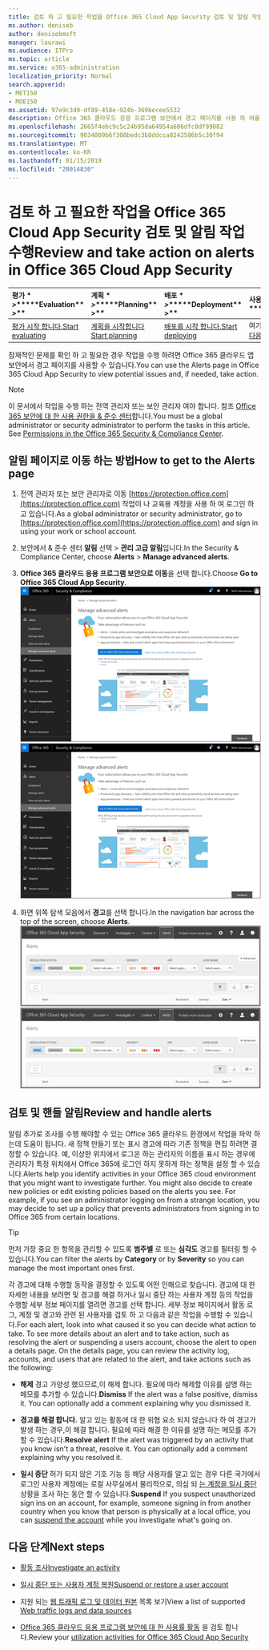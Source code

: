 ```yaml
---
title: 검토 하 고 필요한 작업을 Office 365 Cloud App Security 검토 및 알림 작업 수행
ms.author: deniseb
author: denisebmsft
manager: laurawi
ms.audience: ITPro
ms.topic: article
ms.service: o365-administration
localization_priority: Normal
search.appverid:
- MET150
- MOE150
ms.assetid: 97e9c3d9-df89-458e-924b-369becee5532
description: Office 365 클라우드 응용 프로그램 보안에서 경고 페이지를 사용 하 여를 잠재적 문제를 보고 하 여 작업도 하지 않습니다. 해제 하 고 또는 경고를 확인 하 고, 필요한 경우에 사용자 계정이 일시 중단 수 있습니다.
ms.openlocfilehash: 2665f4ebc9c5c24b95da64954a606dfc0df99082
ms.sourcegitcommit: 9034809b6f308bedc3b8ddcca8242586b5c30f94
ms.translationtype: MT
ms.contentlocale: ko-KR
ms.lasthandoff: 01/15/2019
ms.locfileid: "28014830"
---
```

# <a name="review-and-take-action-on-alerts-in-office-365-cloud-app-security"></a><span data-ttu-id="180f5-104">검토 하 고 필요한 작업을 Office 365 Cloud App Security 검토 및 알림 작업 수행</span><span class="sxs-lookup"><span data-stu-id="180f5-104">Review and take action on alerts in Office 365 Cloud App Security</span></span>
  
|<span data-ttu-id="180f5-105">평가 \* *\>*\*</span><span class="sxs-lookup"><span data-stu-id="180f5-105">\*\*\*\*Evaluation\*\* \>\*\*</span></span>|<span data-ttu-id="180f5-106">계획 \* *\>*\*</span><span class="sxs-lookup"><span data-stu-id="180f5-106">\*\*\*\*Planning\*\* \>\*\*</span></span>|<span data-ttu-id="180f5-107">배포 \* *\>*\*</span><span class="sxs-lookup"><span data-stu-id="180f5-107">\*\*\*\*Deployment\*\* \>\*\*</span></span>|<span data-ttu-id="180f5-108">사용률 \* \* \*</span><span class="sxs-lookup"><span data-stu-id="180f5-108">\*\*\*\*Utilization\*\*\*\*</span></span>|
|:-----|:-----|:-----|:-----|
|[<span data-ttu-id="180f5-109">평가 시작 합니다.</span><span class="sxs-lookup"><span data-stu-id="180f5-109">Start evaluating</span></span>](office-365-cas-overview.md) <br/> |[<span data-ttu-id="180f5-110">계획을 시작합니다</span><span class="sxs-lookup"><span data-stu-id="180f5-110">Start planning</span></span>](get-ready-for-office-365-cas.md) <br/> |[<span data-ttu-id="180f5-111">배포를 시작 합니다.</span><span class="sxs-lookup"><span data-stu-id="180f5-111">Start deploying</span></span>](turn-on-office-365-cas.md) <br/> |<span data-ttu-id="180f5-112">여기는!</span><span class="sxs-lookup"><span data-stu-id="180f5-112">You are here!</span></span>  <br/> [<span data-ttu-id="180f5-113">다음 단계</span><span class="sxs-lookup"><span data-stu-id="180f5-113">Next steps</span></span>](#next-steps) <br/> |
   
<span data-ttu-id="180f5-114">잠재적인 문제를 확인 하 고 필요한 경우 작업을 수행 하려면 Office 365 클라우드 앱 보안에서 경고 페이지를 사용할 수 있습니다.</span><span class="sxs-lookup"><span data-stu-id="180f5-114">You can use the Alerts page in Office 365 Cloud App Security to view potential issues and, if needed, take action.</span></span>
  
> [!NOTE]
> <span data-ttu-id="180f5-p102">이 문서에서 작업을 수행 하는 전역 관리자 또는 보안 관리자 여야 합니다. 참조 [Office 365 보안에 대 한 사용 권한을 &amp; 준수 센터](permissions-in-the-security-and-compliance-center.md)합니다.</span><span class="sxs-lookup"><span data-stu-id="180f5-p102">You must be a global administrator or security administrator to perform the tasks in this article. See [Permissions in the Office 365 Security &amp; Compliance Center](permissions-in-the-security-and-compliance-center.md).</span></span> 
  
## <a name="how-to-get-to-the-alerts-page"></a><span data-ttu-id="180f5-117">알림 페이지로 이동 하는 방법</span><span class="sxs-lookup"><span data-stu-id="180f5-117">How to get to the Alerts page</span></span>

1. <span data-ttu-id="180f5-118">전역 관리자 또는 보안 관리자로 이동 [https://protection.office.com](https://protection.office.com) 작업이 나 교육용 계정을 사용 하 여 로그인 하 고 있습니다.</span><span class="sxs-lookup"><span data-stu-id="180f5-118">As a global administrator or security administrator, go to [https://protection.office.com](https://protection.office.com) and sign in using your work or school account.</span></span> 
    
2. <span data-ttu-id="180f5-119">보안에서 &amp; 준수 센터 **알림** 선택 \> **관리 고급 알림**입니다.</span><span class="sxs-lookup"><span data-stu-id="180f5-119">In the Security &amp; Compliance Center, choose **Alerts** \> **Manage advanced alerts**.</span></span>
    
3. <span data-ttu-id="180f5-120">**Office 365 클라우드 응용 프로그램 보안으로 이동**을 선택 합니다.</span><span class="sxs-lookup"><span data-stu-id="180f5-120">Choose **Go to Office 365 Cloud App Security**.</span></span><br/><span data-ttu-id="180f5-121">![보안에서 &amp; 준수 센터 Office 365 클라우드 앱 보안으로 이동 하려면 고급 알림 관리를 선택 합니다.](media/958632d4-03e3-4ade-8e22-d5509db6fca7.png)</span><span class="sxs-lookup"><span data-stu-id="180f5-121">![In the Security &amp; Compliance Center, choose Manage Advanced Alerts to go to Office 365 Cloud App Security](media/958632d4-03e3-4ade-8e22-d5509db6fca7.png)</span></span>
  
4. <span data-ttu-id="180f5-122">화면 위쪽 탐색 모음에서 **경고**를 선택 합니다.</span><span class="sxs-lookup"><span data-stu-id="180f5-122">In the navigation bar across the top of the screen, choose **Alerts**.</span></span><br/><span data-ttu-id="180f5-123">![경고 페이지에서 경고를 트리거한 된 및 수행 하는 모든 작업을 볼 수 있습니다.](media/3b53d4c9-4b13-435d-8547-8c0f9ae6b914.png)</span><span class="sxs-lookup"><span data-stu-id="180f5-123">![On the Alerts page, you can see alerts that were triggered and any actions taken.](media/3b53d4c9-4b13-435d-8547-8c0f9ae6b914.png)</span></span>
  
## <a name="review-and-handle-alerts"></a><span data-ttu-id="180f5-124">검토 및 핸들 알림</span><span class="sxs-lookup"><span data-stu-id="180f5-124">Review and handle alerts</span></span>

<span data-ttu-id="180f5-p103">알림 추가로 조사를 수행 해야할 수 있는 Office 365 클라우드 환경에서 작업을 파악 하는데 도움이 됩니다. 새 정책 만들기 또는 표시 경고에 따라 기존 정책을 편집 하려면 결정할 수 있습니다. 예, 이상한 위치에서 로그온 하는 관리자의 이름을 표시 하는 경우에 관리자가 특정 위치에서 Office 365에 로그인 하지 못하게 하는 정책을 설정 할 수 있습니다.</span><span class="sxs-lookup"><span data-stu-id="180f5-p103">Alerts help you identify activities in your Office 365 cloud environment that you might want to investigate further. You might also decide to create new policies or edit existing policies based on the alerts you see. For example, if you see an administrator logging on from a strange location, you may decide to set up a policy that prevents administrators from signing in to Office 365 from certain locations.</span></span>
  
> [!TIP]
> <span data-ttu-id="180f5-128">먼저 가장 중요 한 항목을 관리할 수 있도록 **범주별** 로 또는 **심각도** 경고를 필터링 할 수 있습니다.</span><span class="sxs-lookup"><span data-stu-id="180f5-128">You can filter the alerts by **Category** or by **Severity** so you can manage the most important ones first.</span></span> 
  
<span data-ttu-id="180f5-p104">각 경고에 대해 수행할 동작을 결정할 수 있도록 어떤 인해으로 찾습니다. 경고에 대 한 자세한 내용을 보려면 및 경고를 해결 하거나 일시 중단 하는 사용자 계정 등의 작업을 수행할 세부 정보 페이지를 열려면 경고를 선택 합니다. 세부 정보 페이지에서 활동 로그, 계정 및 경고와 관련 된 사용자를 검토 하 고 다음과 같은 작업을 수행할 수 있습니다.</span><span class="sxs-lookup"><span data-stu-id="180f5-p104">For each alert, look into what caused it so you can decide what action to take. To see more details about an alert and to take action, such as resolving the alert or suspending a users account, choose the alert to open a details page. On the details page, you can review the activity log, accounts, and users that are related to the alert, and take actions such as the following:</span></span>
  
- <span data-ttu-id="180f5-p105">**해제** 경고 가양성 했으므로,이 해제 합니다. 필요에 따라 해제할 이유를 설명 하는 메모를 추가할 수 있습니다.</span><span class="sxs-lookup"><span data-stu-id="180f5-p105">**Dismiss** If the alert was a false positive, dismiss it. You can optionally add a comment explaining why you dismissed it.</span></span> 
    
- <span data-ttu-id="180f5-p106">**경고를 해결 합니다.** 알고 있는 활동에 대 한 위협 요소 되지 않습니다 하 여 경고가 발생 하는 경우,이 해결 합니다. 필요에 따라 해결 한 이유를 설명 하는 메모를 추가할 수 있습니다.</span><span class="sxs-lookup"><span data-stu-id="180f5-p106">**Resolve alert** If the alert was triggered by an activity that you know isn't a threat, resolve it. You can optionally add a comment explaining why you resolved it.</span></span> 
    
- <span data-ttu-id="180f5-136">**일시 중단** 허가 되지 않은 기호 기능 등 해당 사용자를 알고 있는 경우 다른 국가에서 로그인 사용자 계정에는 로컬 사무실에서 물리적으로, 의심 되 [는 계정을 일시 중단](suspend-or-restore-an-account-in-ocas.md) 상황을 조사 하는 동안 할 수 있습니다.</span><span class="sxs-lookup"><span data-stu-id="180f5-136">**Suspend** If you suspect unauthorized sign ins on an account, for example, someone signing in from another country when you know that person is physically at a local office, you can [suspend the account](suspend-or-restore-an-account-in-ocas.md) while you investigate what's going on.</span></span> 
    
## <a name="next-steps"></a><span data-ttu-id="180f5-137">다음 단계</span><span class="sxs-lookup"><span data-stu-id="180f5-137">Next steps</span></span>

- [<span data-ttu-id="180f5-138">활동 조사</span><span class="sxs-lookup"><span data-stu-id="180f5-138">Investigate an activity</span></span>](investigate-an-activity-in-office-365-cas.md)
    
- [<span data-ttu-id="180f5-139">일시 중단 또는 사용자 계정 복원</span><span class="sxs-lookup"><span data-stu-id="180f5-139">Suspend or restore a user account</span></span>](suspend-or-restore-an-account-in-ocas.md)
    
- <span data-ttu-id="180f5-140">지원 되는 [웹 트래픽 로그 및 데이터 원본](web-traffic-logs-and-data-sources-for-ocas.md) 목록 보기</span><span class="sxs-lookup"><span data-stu-id="180f5-140">View a list of supported [Web traffic logs and data sources](web-traffic-logs-and-data-sources-for-ocas.md)</span></span>
    
- <span data-ttu-id="180f5-141">[Office 365 클라우드 응용 프로그램 보안에 대 한 사용률 활동](utilization-activities-for-ocas.md) 을 검토 합니다.</span><span class="sxs-lookup"><span data-stu-id="180f5-141">Review your [utilization activities for Office 365 Cloud App Security](utilization-activities-for-ocas.md)</span></span>
    

